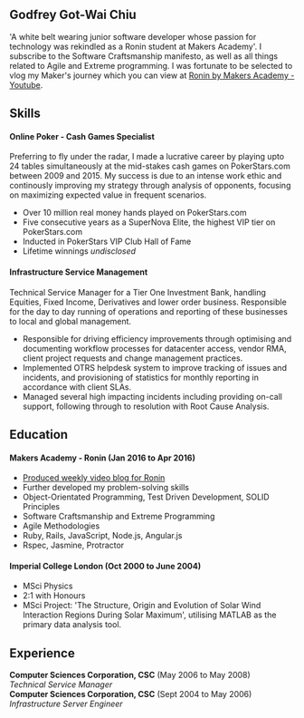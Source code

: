 ## Godfrey Got-Wai Chiu

'A white belt wearing junior software developer whose passion for technology was rekindled as a Ronin student at Makers Academy'. I subscribe to the Software Craftsmanship manifesto, as well as all things related to Agile and Extreme programming. I was fortunate to be selected to vlog my Maker's journey which you can view at [Ronin by Makers Academy - Youtube](https://www.youtube.com/playlist?list=PLc4BYny7PXeQLLdl_meucEyKl8K9sI0SV).

## Skills

#### Online Poker - Cash Games Specialist

Preferring to fly under the radar, I made a lucrative career by playing upto 24 tables simultaneously at the mid-stakes cash games on PokerStars.com between 2009 and 2015. My success is due to an intense work ethic and continously improving my strategy through analysis of opponents, focusing on maximizing expected value in frequent scenarios.

- Over 10 million real money hands played on PokerStars.com
- Five consecutive years as a SuperNova Elite, the highest VIP tier on PokerStars.com
- Inducted in PokerStars VIP Club Hall of Fame 
- Lifetime winnings *undisclosed*

#### Infrastructure Service Management

Technical Service Manager for a Tier One Investment Bank, handling Equities, Fixed Income, Derivatives and lower order business. Responsible for the day to day running of operations and reporting of these businesses to local and global management.

- Responsible for driving efficiency improvements through optimising and documenting workflow processes for datacenter access, vendor RMA, client project requests and change management practices.
- Implemented OTRS helpdesk system to improve tracking of issues and incidents, and provisioning of statistics for monthly reporting in accordance with client SLAs.
- Managed several high impacting incidents including providing on-call support, following through to resolution with Root Cause Analysis.

## Education

#### Makers Academy - Ronin (Jan 2016 to Apr 2016)

- [Produced weekly video blog for Ronin](https://www.youtube.com/user/makersacademy)
- Further developed my problem-solving skills
- Object-Orientated Programming, Test Driven Development, SOLID Principles
- Software Craftsmanship and Extreme Programming
- Agile Methodologies
- Ruby, Rails, JavaScript, Node.js, Angular.js
- Rspec, Jasmine, Protractor

#### Imperial College London (Oct 2000 to June 2004)

- MSci Physics
- 2:1 with Honours
- MSci Project: 'The Structure, Origin and Evolution of Solar Wind Interaction Regions During Solar Maximum', utilising MATLAB as the primary data analysis tool.

## Experience

**Computer Sciences Corporation, CSC** (May 2006 to May 2008)    
*Technical Service Manager*  
**Computer Sciences Corporation, CSC** (Sept 2004 to May 2006)   
*Infrastructure Server Engineer*  
